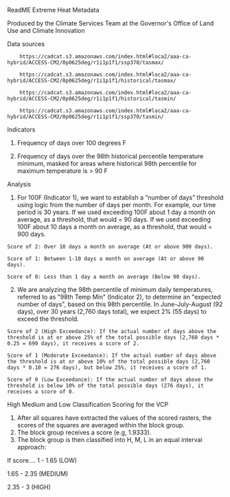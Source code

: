 ReadME Extreme Heat Metadata

Produced by the Climate Services Team at the Governor's Office of Land Use and Climate Innovation

Data sources

        https://cadcat.s3.amazonaws.com/index.html#loca2/aaa-ca-hybrid/ACCESS-CM2/0p0625deg/r1i1p1f1/ssp370/tasmax/
        
        https://cadcat.s3.amazonaws.com/index.html#loca2/aaa-ca-hybrid/ACCESS-CM2/0p0625deg/r1i1p1f1/historical/tasmax/
        
        https://cadcat.s3.amazonaws.com/index.html#loca2/aaa-ca-hybrid/ACCESS-CM2/0p0625deg/r1i1p1f1/historical/tasmin/
        
        https://cadcat.s3.amazonaws.com/index.html#loca2/aaa-ca-hybrid/ACCESS-CM2/0p0625deg/r1i1p1f1/ssp370/tasmin/ 

Indicators 
        
  1) Frequency of days over 100 degrees F 
        
  2) Frequency of days over the 98th historical percentile temperature minimum, masked for areas where historical 98th percentile for maximum temperature is > 90 F 

Analysis 

  1) For 100F (Indicator 1), we want to establish a “number of days” threshold using logic from the number of days per month. For example, our time period is 30 years.  If we used exceeding 100F about 1 day a month on average, as a threshold, that would = 90 days. If we used exceeding 100F about 10 days a month on average, as a threshold, that would = 900 days.  

    Score of 2: Over 10 days a month on average (At or above 900 days). 
    
    Score of 1: Between 1-10 days a month on average (At or above 90 days). 
    
    Score of 0: Less than 1 day a month on average (Below 90 days).  

  2) We are analyzing the 98th percentile of minimum daily temperatures, referred to as "98th Temp Min" (Indicator 2), to determine an "expected number of days", based on this 98th percentile. In June-July-August (92 days), over 30 years (2,760 days total), we expect 2% (55 days) to exceed the threshold. 

    Score of 2 (High Exceedance): If the actual number of days above the threshold is at or above 25% of the total possible days (2,760 days * 0.25 = 690 days), it receives a score of 2. 
  
    Score of 1 (Moderate Exceedance): If the actual number of days above the threshold is at or above 10% of the total possible days (2,760 days * 0.10 = 276 days), but below 25%, it receives a score of 1. 
  
    Score of 0 (Low Exceedance): If the actual number of days above the threshold is below 10% of the total possible days (276 days), it receives a score of 0. 

High Medium and Low Classification Scoring for the VCP 

1) After all squares have extracted the values of the scored rasters, the scores of the squares are averaged within the block group.  
2) The block group receives a score (e.g, 1.9333).  
3) The block group is then classified into H, M, L in an equal interval approach: 

If score.... 
  1 - 1.65 (LOW) 
  
  1.65 - 2.35 (MEDIUM) 
  
  2.35 - 3 (HIGH) 
